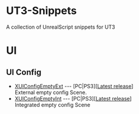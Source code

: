 # UT3-Snippets
A collection of UnrealScript snippets for UT3

# UI

## UI Config

* [XUIConfigEmptyExt](https://github.com/RattleSN4K3/UT3-Snippet-UI-ConfigSceneEmpty-External) --- [PC|PS3][[Latest release](https://github.com/RattleSN4K3/UT3-Snippet-UI-ConfigSceneEmpty-External/releases/latest)]  
  External empty config Scene.
* [XUIConfigEmptyInt](https://github.com/RattleSN4K3/UT3-Snippet-UI-ConfigSceneEmpty-Integrated) --- [PC|PS3][[Latest release](https://github.com/RattleSN4K3/UT3-Snippet-UI-ConfigSceneEmpty-Integrated/releases/latest)]  
  Integrated empty config Scene

